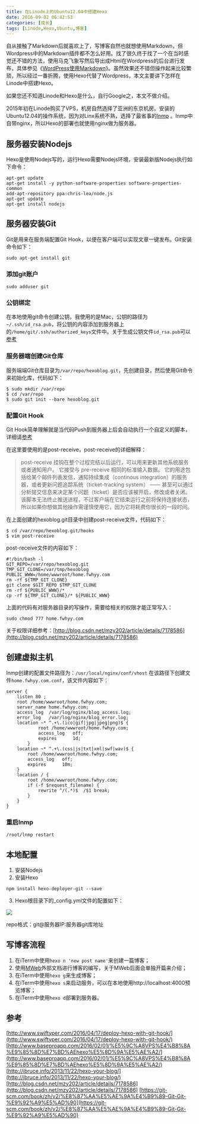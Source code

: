 ```yaml
---
title: 在Linode上的Ubuntu12.04中搭建Hexo
date: 2016-09-02 06:42:53
categories: [成长]
tags: [Linode,Hexo,Ubuntu,博客]
---
```


自从接触了Markdown后就喜欢上了，写博客自然也就想使用Markdown，但Wordpress中的Markdown插件都不怎么好用。找了很久终于找了一个在当时感觉还不错的方法，使用马克飞象写然后导出成Html在Wordpress的后台进行发布，具体参见《[WordPress使用Markdown](http://fwhyy.com/2015/06/use-markdown-in-wordpress/)》。虽然效果还不错但操作起来比较繁琐，所以经过一番折腾，使用Hexo代替了Wordpress，本文主要讲下怎样在Linode中搭建Hexo。

如果您还不知道Linode和Hexo是什么，自行Google之，本文不做介绍。

2015年初在Linode购买了VPS，机房自然选择了亚洲的东京机房。安装的Ubuntu12.04的操作系统，因为对Linx系统不熟，选择了最省事的[lnmp](http://lnmp.org/) 。lnmp中自带nginx，所以Hexo的部署也就使用nginx做为服务器。
<!--more-->
## 服务器安装Nodejs

Hexo是使用Nodejs写的，运行Hexo需要Nodejs环境，安装最新版Nodejs执行如下命令：

```
apt-get update  
apt-get install -y python-software-properties software-properties-common  
add-apt-repository ppa:chris-lea/node.js  
apt-get update  
apt-get install nodejs  
```

## 服务器安装Git

Git是用来在服务端配置Git Hook，以便在客户端可以实现文章一键发布。Git安装命令如下：

```
sudo apt-get install git

```

### 添加git账户

```
sudo adduser git
```

### 公钥绑定

在本地使用git命令创建公钥，我使用的是Mac，公钥的路径为`~/.ssh/id_rsa.pub`，将公钥的内容添加到服务器上的`/home/git/.ssh/authorized_keys`文件中。关于生成公钥文件`id_rsa.pub`可以[参考](http://my.oschina.net/gal/blog/141442)

### 服务器端创建Git仓库

服务端端Git仓库目录为`/var/repo/hexoblog.git`，先创建目录，然后使用Git命令来初始化库，代码如下：

```
$ sudo mkdir /var/repo
$ cd /var/repo
$ sudo git init --bare hexoblog.git
```

### 配置Git Hook

Git Hook简单理解就是当代码Push到服务器上后会自动执行一个自定义的脚本，详细请[参考](https://git-scm.com/book/zh/v2/%E8%87%AA%E5%AE%9A%E4%B9%89-Git-Git-%E9%92%A9%E5%AD%90)

在这里要使用的是post-receive，post-receive的详细解释：
> post-receive 挂钩在整个过程完结以后运行，可以用来更新其他系统服务或者通知用户。 它接受与 pre-receive 相同的标准输入数据。 它的用途包括给某个邮件列表发信，通知持续集成（continous integration）的服务器，或者更新问题追踪系统（ticket-tracking system） —— 甚至可以通过分析提交信息来决定某个问题（ticket）是否应该被开启，修改或者关闭。 该脚本无法终止推送进程，不过客户端在它结束运行之前将保持连接状态，所以如果你想做其他操作需谨慎使用它，因为它将耗费你很长的一段时间。

在上面创建的hexoblog.git目录中创建post-receive文件，代码如下：

```
$ cd /var/repo/hexoblog.git/hooks
$ vim post-receive
```

post-receive文件的内容如下：

```
#!/bin/bash -l
GIT_REPO=/var/repo/hexoblog.git
TMP_GIT_CLONE=/var/tmp/hexoblog
PUBLIC_WWW=/home/wwwroot/home.fwhyy.com
rm -rf ${TMP_GIT_CLONE}
git clone $GIT_REPO $TMP_GIT_CLONE
rm -rf ${PUBLIC_WWW}/*
cp -rf ${TMP_GIT_CLONE}/* ${PUBLIC_WWW}
```

上面的代码有对服务器目录的写操作，需要给相关的权限才能正常写入：

```
sudo chmod 777 home.fwhyy.com
```

关于权限详细参考：[http://blog.csdn.net/mzy202/article/details/7178586](http://blog.csdn.net/mzy202/article/details/7178586)

## 创建虚拟主机

lnmp创建的配置文件路径为：`/usr/local/nginx/conf/vhost`
在该路径下创建文件`home.fwhyy.com.conf`，该文件内容如下：

```
server {                                                                               
    listen 80 ;                                                                                               
    root /home/wwwroot/home.fwhyy.com;                                                        
    server_name home.fwhyy.com;                                                 
    access_log  /var/log/nginx/blog_access.log;                                    
    error_log   /var/log/nginx/blog_error.log;                                            
    location ~* ^.+\.(ico|gif|jpg|jpeg|png)$ {                            
            root /home/wwwroot/home.fwhyy.com;                                    
            access_log   off;                 
            expires      1d;                            
        }                                                                              
    location ~* ^.+\.(css|js|txt|xml|swf|wav)$ {                                   
        root /home/wwwroot/home.fwhyy.com;                                                        
        access_log   off;                                                          
        expires      10m;                                                          
    }                                                                              
    location / {                                                                   
        root /home/wwwroot/home.fwhyy.com;                                                
        if (-f $request_filename) {                                            
            rewrite ^/(.*)$  /$1 break;                                    
        }                                                                      
    }                                                                              
}
```

### 重启lnmp

```
/root/lnmp restart
```

## 本地配置

1. 安装Nodejs
2. 安装Hexo

```
npm install hexo-deployer-git --save
```

3. Hexo根目录下的_config.yml文件的配置如下：

![](http://blog.fwhyy.com/img/post/14727700421219.jpg)

repo格式：git@服务器IP:服务器git库地址

## 写博客流程

1. 在iTerm中使用`hexo n 'new post name'`来创建一篇博客；
2. 使用[MWeb](http://zh.mweb.im/)外部文档进行博客的编写，关于MWeb后面会单独开篇来介绍；
3. 在iTerm中使用`hexo g`来生成博客；
4. 在iTerm中使用`hexo s`来启动服务，可以在本地使用http://localhost:4000预览博客；
5. 在iTerm中使用`hexo d`部署到服务器。

## 参考

[http://www.swiftyper.com/2016/04/17/deploy-hexo-with-git-hook/](http://www.swiftyper.com/2016/04/17/deploy-hexo-with-git-hook/)
[http://www.baseproapp.com/2016/02/01/%E5%9C%A8VPS%E4%B8%8A%E9%85%8D%E7%BD%AEhexo%E5%8D%9A%E5%AE%A2/](http://www.baseproapp.com/2016/02/01/%E5%9C%A8VPS%E4%B8%8A%E9%85%8D%E7%BD%AEhexo%E5%8D%9A%E5%AE%A2/)
[http://ibruce.info/2013/11/22/hexo-your-blog/](http://ibruce.info/2013/11/22/hexo-your-blog/)
[http://blog.csdn.net/mzy202/article/details/7178586](http://blog.csdn.net/mzy202/article/details/7178586)
[https://git-scm.com/book/zh/v2/%E8%87%AA%E5%AE%9A%E4%B9%89-Git-Git-%E9%92%A9%E5%AD%90](https://git-scm.com/book/zh/v2/%E8%87%AA%E5%AE%9A%E4%B9%89-Git-Git-%E9%92%A9%E5%AD%90)

